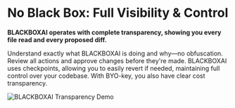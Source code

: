 # No Black Box: Full Visibility & Control

**BLACKBOXAI operates with complete transparency, showing you every file read and every proposed diff.**

Understand exactly what BLACKBOXAI is doing and why—no obfuscation. Review all actions and approve changes before they're made. BLACKBOXAI uses checkpoints, allowing you to easily revert if needed, maintaining full control over your codebase. With BYO-key, you also have clear cost transparency.

![BLACKBOXAI Transparency Demo](https://storage.googleapis.com/workspace-0f70711f-8b4e-4d94-86f1-2a93ccde5887/vscode-commands.png)

